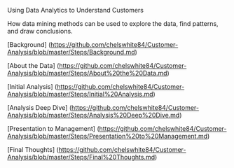 Using Data Analytics to Understand Customers 

How data mining methods can be used to explore the data, find patterns, and draw conclusions. 

[Background] (https://github.com/chelswhite84/Customer-Analysis/blob/master/Steps/Background.md)

[About the Data] (https://github.com/chelswhite84/Customer-Analysis/blob/master/Steps/About%20the%20Data.md)

[Initial Analysis] (https://github.com/chelswhite84/Customer-Analysis/blob/master/Steps/Initial%20Analysis.md)

[Analysis Deep Dive] (https://github.com/chelswhite84/Customer-Analysis/blob/master/Steps/Analysis%20Deep%20Dive.md) 

[Presentation to Management] (https://github.com/chelswhite84/Customer-Analysis/blob/master/Steps/Presentation%20to%20Management.md) 

[Final Thoughts] (https://github.com/chelswhite84/Customer-Analysis/blob/master/Steps/Final%20Thoughts.md)
